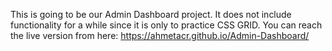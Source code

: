 This is going to be our Admin Dashboard project.
It does not include functionality for a while since it is only to practice CSS GRID.
You can reach the live version from here: https://ahmetacr.github.io/Admin-Dashboard/
